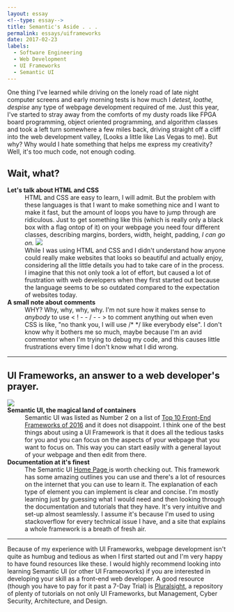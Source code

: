 ```yaml
---
layout: essay
<!--type: essay-->
title: Semantic's Aside . . . 
permalink: essays/uiframeworks
date: 2017-02-23
labels:
  - Software Engineering
  - Web Development
  - UI Frameworks
  - Semantic UI
---
```

<link rel="stylesheet" href="https://cdnjs.cloudflare.com/ajax/libs/semantic-ui/2.2.2/semantic.min.css">
<script type="text/javascript" src="https://cdnjs.cloudflare.com/ajax/libs/jquery/3.1.0/jquery.min.js"></script>
<script type="text/javascript" src="https://cdnjs.cloudflare.com/ajax/libs/semantic-ui/2.2.2/semantic.min.js"></script>

One thing I've learned while driving on the lonely road of late night computer screens and early morning tests is how much I <i>detest, loathe, despise</i> any type of webpage development required of me. Just this year, I've started to stray away from the comforts of my dusty roads like FPGA board programming, object oriented programming, and algorithm classes and took a left turn somewhere a few miles back, driving straight off a cliff into the web development valley, (Looks a little like Las Vegas to me). But why? Why would I hate something that helps me express my creativity? Well, it's too much code, not enough coding.

<h2> Wait, what?</h2>

<dl>
<dt><strong>Let's talk about HTML and CSS</strong></dt>
  <dd>HTML and CSS are easy to learn, I will admit. But the problem with these languages is that I want to make something nice and I want to make it fast, but the amount of loops you have to jump through are ridiculous. Just to get something like this (which is really only a black box with a flag ontop of it) on your webpage you need four different classes, describing margins, borders, width, height, padding, <i>I can go on.</i> <img class="image" src="../images/dest.png"></dd>
  <dd>While I was using HTML and CSS and I didn't understand how anyone could really make websites that looks so beautiful and actually enjoy, considering all the little details you had to take care of in the process. I imagine that this not only took a lot of effort, but caused a lot of frustration with web developers when they first started out because the language seems to be so outdated compared to the expectation of websites today.</dd>
  <dt><strong>A small note about comments</strong></dt>
  <dd>WHY? Why, why, why, why. I'm not sure how it makes sense to <i>anybody</i> to use < ! - - / - - >  to comment anything out when even CSS is like, "no thank you, I will use /* */ like everybody else". I don't know why it bothers me so much, maybe because I'm an avid commentor when I'm trying to debug my code, and this causes little frustrations every time I don't know what I did wrong.</dd>
<hr>
<h2>  UI Frameworks, an answer to a web developer's prayer. </h2>
<img class="ui centered image" src="../images/tree.jpg">
  <dt><strong>Semantic UI, the magical land of containers</strong></dt>
  
  <dd>Semantic UI was listed as Number 2 on a list of <a href="https://www.keycdn.com/blog/front-end-frameworks/">Top 10 Front-End Frameworks of 2016</a> and it does not disappoint. I think one of the best things about using a UI Framework is that it does all the tedious tasks for you and you can focus on the aspects of your webpage that you want to focus on. This way you can start easily with a general layout of your webpage and then edit from there.</dd>
  <dt><strong>Documentation at it's finest</strong></dt>
    <dd>The Semantic UI <a href="http://semantic-ui.com"> Home Page </a> is worth checking out. This framework has some amazing outlines you can use and there's a lot of resources on the internet that you can use to learn it. The explanation of each type of element you can implement is clear and concise. I'm mostly learning just by guessing what I would need and then looking through the documentation and tutorials that they have. It's very intuitive and set-up almost seamlessly. I assume it's because I'm used to using stackoverflow for every technical issue I have, and a site that explains a whole framework is a breath of fresh air.</dd>
</dl>
<hr>
Because of my experience with UI Frameworks, webpage development isn't quite as humbug and tedious as when I first started out and I'm very happy to have found resources like these. I would highly recommend looking into learning Semantic UI (or other UI Frameoworks) if you are interested in developing your skill as a front-end web developer. A good resource (though you have to pay for it past a 7-Day Trial) is <a href="https://www.pluralsight.com/">Pluralsight</a>, a repository of plenty of tutorials on not only UI Frameworks, but Management, Cyber Security, Architecture, and Design.  
